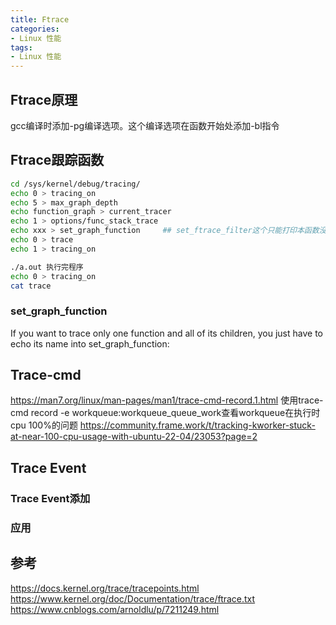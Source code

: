 ```yaml
---
title: Ftrace
categories: 
- Linux 性能
tags:
- Linux 性能
---
```


## Ftrace原理
gcc编译时添加-pg编译选项。这个编译选项在函数开始处添加-bl指令

## Ftrace跟踪函数
```bash
cd /sys/kernel/debug/tracing/
echo 0 > tracing_on
echo 5 > max_graph_depth
echo function_graph > current_tracer
echo 1 > options/func_stack_trace
echo xxx > set_graph_function     ## set_ftrace_filter这个只能打印本函数没法打印子函数等，而set_graph_function是可以打印子函数，而且可以看到函数是不是在执行过程中被中断切出去了
echo 0 > trace  
echo 1 > tracing_on

./a.out 执行完程序
echo 0 > tracing_on
cat trace
```

### set_graph_function
If you want to trace only one function and all of its children,
you just have to echo its name into set_graph_function:


## Trace-cmd
https://man7.org/linux/man-pages/man1/trace-cmd-record.1.html
使用trace-cmd record -e workqueue:workqueue_queue_work查看workqueue在执行时cpu 100%的问题
https://community.frame.work/t/tracking-kworker-stuck-at-near-100-cpu-usage-with-ubuntu-22-04/23053?page=2

## Trace Event

### Trace Event添加

### 应用

## 参考
https://docs.kernel.org/trace/tracepoints.html
https://www.kernel.org/doc/Documentation/trace/ftrace.txt
https://www.cnblogs.com/arnoldlu/p/7211249.html
